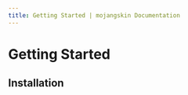 ```yaml
---
title: Getting Started | mojangskin Documentation
---
```


# Getting Started

## Installation

<PythonInstallation project="mojangskin" />
